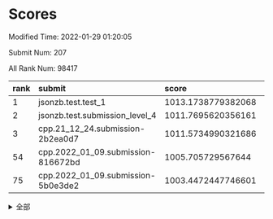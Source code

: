 # Scores

Modified Time: 2022-01-29 01:20:05

Submit Num: 207

All Rank Num: 98417

| rank |               submit               |       score        |       sigma        | pk_num |
| :--- | :--------------------------------- | :----------------- | :----------------- | :----- |
| 1    | jsonzb.test.test_1                 | 1013.1738779382068 | 0.8069000383368089 | 1900   |
| 2    | jsonzb.test.submission_level_4     | 1011.7695620356161 | 0.8115192621192626 | 1903   |
| 3    | cpp.21_12_24.submission-2b2ea0d7   | 1011.5734990321686 | 0.7706647018322957 | 1897   |
| 54   | cpp.2022_01_09.submission-816672bd | 1005.705729567644  | 0.7273377551029978 | 1906   |
| 75   | cpp.2022_01_09.submission-5b0e3de2 | 1003.4472447746601 | 0.7059008335316581 | 1902   |


<details>
<summary>全部</summary>

| rank |                 submit                 |       score        |       sigma        | pk_num |
| :--- | :------------------------------------- | :----------------- | :----------------- | :----- |
| 1    | jsonzb.test.test_1                     | 1013.1738779382068 | 0.8069000383368089 | 1900   |
| 2    | jsonzb.test.submission_level_4         | 1011.7695620356161 | 0.8115192621192626 | 1903   |
| 3    | cpp.21_12_24.submission-2b2ea0d7       | 1011.5734990321686 | 0.7706647018322957 | 1897   |
| 4    | gobigger.level_3.submission_level_3_2  | 1011.5017442915276 | 0.7766853120114412 | 1896   |
| 5    | gobigger.level_3.submission_level_3_9  | 1011.3916722780357 | 0.7636107110210882 | 1906   |
| 6    | gobigger.level_3.submission_level_3_46 | 1011.2163839173658 | 0.7655607280988932 | 1902   |
| 7    | gobigger.level_3.submission_level_3_40 | 1011.2094466759158 | 0.7678130571268308 | 1905   |
| 8    | gobigger.level_3.submission_level_3_19 | 1011.0850743404704 | 0.7717227826960206 | 1895   |
| 9    | gobigger.level_3.submission_level_3_6  | 1010.9137373184622 | 0.7722278669693944 | 1902   |
| 10   | gobigger.level_3.submission_level_3_32 | 1010.8212345437823 | 0.7741669842134916 | 1903   |
| 11   | gobigger.level_3.submission_level_3_27 | 1010.815891406765  | 0.7651438319685566 | 1903   |
| 12   | gobigger.level_3.submission_level_3_47 | 1010.7283156223687 | 0.7608410225155828 | 1905   |
| 13   | gobigger.level_3.submission_level_3_42 | 1010.664505309836  | 0.7982692611181357 | 1898   |
| 14   | gobigger.level_3.submission_level_3_12 | 1010.6423814519806 | 0.7490524650037027 | 1906   |
| 15   | gobigger.level_3.submission_level_3_49 | 1010.6417781644373 | 0.7490341604384986 | 1902   |
| 16   | gobigger.level_3.submission_level_3_5  | 1010.5682279496351 | 0.7511861634243981 | 1901   |
| 17   | gobigger.level_3.submission_level_3_13 | 1010.2703724001991 | 0.7609083371268313 | 1902   |
| 18   | gobigger.level_3.submission_level_3_23 | 1010.2240518972567 | 0.730776859050619  | 1901   |
| 19   | gobigger.level_3.submission_level_3_31 | 1010.1989274522037 | 0.7561077928144597 | 1902   |
| 20   | gobigger.level_3.submission_level_3_26 | 1010.1887783843555 | 0.7624596290150757 | 1903   |
| 21   | gobigger.level_3.submission_level_3_38 | 1010.1147731953063 | 0.7758081406237841 | 1901   |
| 22   | gobigger.level_3.submission_level_3_28 | 1009.9642992202672 | 0.7516490377772057 | 1906   |
| 23   | gobigger.level_3.submission_level_3_44 | 1009.9622113977076 | 0.7602106254191302 | 1899   |
| 24   | gobigger.level_3.submission_level_3_20 | 1009.8361444517345 | 0.7485695630930715 | 1899   |
| 25   | gobigger.level_3.submission_level_3_15 | 1009.7302587303649 | 0.7606698214752345 | 1905   |
| 26   | gobigger.level_3.submission_level_3_1  | 1009.7289053499065 | 0.7625594097787637 | 1900   |
| 27   | gobigger.level_3.submission_level_3_7  | 1009.7200113486972 | 0.7775482354538902 | 1901   |
| 28   | gobigger.level_3.submission_level_3_37 | 1009.7078582266121 | 0.7383776002119967 | 1902   |
| 29   | gobigger.level_3.submission_level_3_21 | 1009.6963730916606 | 0.7453631552195673 | 1901   |
| 30   | gobigger.level_3.submission_level_3_10 | 1009.6608460653099 | 0.7413007443794646 | 1903   |
| 31   | gobigger.level_3.submission_level_3_0  | 1009.6384189871807 | 0.767531681828934  | 1904   |
| 32   | gobigger.level_3.submission_level_3_18 | 1009.6315369339537 | 0.7563370709687139 | 1905   |
| 33   | gobigger.level_3.submission_level_3_48 | 1009.5981435641881 | 0.7421670243318605 | 1902   |
| 34   | gobigger.level_3.submission_level_3_30 | 1009.5812062356788 | 0.7535410636412719 | 1903   |
| 35   | gobigger.level_3.submission_level_3_14 | 1009.561845896371  | 0.7688289494984499 | 1904   |
| 36   | gobigger.level_3.submission_level_3_8  | 1009.4735595845897 | 0.751349757497522  | 1904   |
| 37   | gobigger.level_3.submission_level_3_39 | 1009.4730702057873 | 0.751331390051284  | 1902   |
| 38   | gobigger.level_3.submission_level_3_3  | 1009.4181846630091 | 0.7380428417445437 | 1906   |
| 39   | gobigger.level_3.submission_level_3_25 | 1009.3823454885977 | 0.7407382131568582 | 1904   |
| 40   | gobigger.level_3.submission_level_3_34 | 1009.2807961367099 | 0.7455268851184029 | 1903   |
| 41   | gobigger.level_3.submission_level_3_43 | 1009.247819516436  | 0.7415754386999391 | 1902   |
| 42   | gobigger.level_3.submission_level_3_22 | 1009.1949469226323 | 0.7518054983041977 | 1895   |
| 43   | gobigger.level_3.submission_level_3_4  | 1009.1884340525199 | 0.7439084743082741 | 1900   |
| 44   | gobigger.level_3.submission_level_3_41 | 1009.04360229036   | 0.7524397513994147 | 1904   |
| 45   | gobigger.level_3.submission_level_3_45 | 1008.9943584068554 | 0.7607291908230932 | 1902   |
| 46   | gobigger.level_3.submission_level_3_33 | 1008.9616450264367 | 0.7396772534195072 | 1905   |
| 47   | gobigger.level_3.submission_level_3_29 | 1008.9584484919676 | 0.7438940535205751 | 1897   |
| 48   | gobigger.level_3.submission_level_3_35 | 1008.9252818555154 | 0.7823939164366183 | 1896   |
| 49   | gobigger.level_3.submission_level_3_11 | 1008.8597036956958 | 0.748261801286812  | 1903   |
| 50   | gobigger.level_3.submission_level_3_24 | 1008.7599508661057 | 0.7296438777584591 | 1895   |
| 51   | gobigger.level_3.submission_level_3_17 | 1008.7076104853043 | 0.7502240473968905 | 1902   |
| 52   | gobigger.level_3.submission_level_3_36 | 1008.3353871720285 | 0.7416269191848606 | 1904   |
| 53   | gobigger.level_3.submission_level_3_16 | 1007.9996246377077 | 0.7697944091986609 | 1905   |
| 54   | cpp.2022_01_09.submission-816672bd     | 1005.705729567644  | 0.7273377551029978 | 1906   |
| 55   | gobigger.level_1.submission_level_1_5  | 1004.4613972449357 | 0.7245900884485637 | 1904   |
| 56   | gobigger.level_1.submission_level_1_16 | 1004.4564562062193 | 0.715428633383951  | 1902   |
| 57   | gobigger.level_1.submission_level_1_29 | 1004.3534278356785 | 0.7089286060269293 | 1903   |
| 58   | gobigger.level_1.submission_level_1_46 | 1004.3466080370869 | 0.7161306658314756 | 1898   |
| 59   | gobigger.level_1.submission_level_1_6  | 1004.1386878256536 | 0.7269626834022659 | 1900   |
| 60   | gobigger.level_1.submission_level_1_32 | 1004.0081562209805 | 0.7229211429307871 | 1898   |
| 61   | gobigger.level_1.submission_level_1_28 | 1003.975832219825  | 0.6957845328690558 | 1901   |
| 62   | gobigger.level_1.submission_level_1_19 | 1003.9627892893292 | 0.7211187946016203 | 1903   |
| 63   | gobigger.level_1.submission_level_1_21 | 1003.9532667052616 | 0.7343555267773321 | 1898   |
| 64   | gobigger.level_1.submission_level_1_17 | 1003.9468117851209 | 0.7059984021836213 | 1901   |
| 65   | gobigger.level_1.submission_level_1_0  | 1003.9082724135257 | 0.7160794780288944 | 1905   |
| 66   | gobigger.level_1.submission_level_1_25 | 1003.8765554292405 | 0.7228292436065028 | 1898   |
| 67   | gobigger.level_1.submission_level_1_15 | 1003.8352766532645 | 0.7042497967512624 | 1906   |
| 68   | gobigger.level_1.submission_level_1_45 | 1003.8087780464324 | 0.7201383671687793 | 1901   |
| 69   | gobigger.level_1.submission_level_1_42 | 1003.7091029746045 | 0.7177463029293945 | 1899   |
| 70   | gobigger.level_1.submission_level_1_44 | 1003.6772491872447 | 0.7192271713495221 | 1902   |
| 71   | gobigger.level_1.submission_level_1_26 | 1003.637998769011  | 0.724117027436825  | 1905   |
| 72   | gobigger.level_1.submission_level_1_33 | 1003.5866896048318 | 0.7162939200104861 | 1905   |
| 73   | gobigger.level_1.submission_level_1_36 | 1003.5499999979236 | 0.7191739808977787 | 1901   |
| 74   | gobigger.level_1.submission_level_1_37 | 1003.509945469733  | 0.7051013098609984 | 1904   |
| 75   | cpp.2022_01_09.submission-5b0e3de2     | 1003.4472447746601 | 0.7059008335316581 | 1902   |
| 76   | gobigger.level_1.submission_level_1_9  | 1003.4425163331983 | 0.7252121282283798 | 1901   |
| 77   | gobigger.level_1.submission_level_1_38 | 1003.4217238739128 | 0.7045529745973345 | 1906   |
| 78   | gobigger.level_1.submission_level_1_43 | 1003.3976293375478 | 0.7161441395977922 | 1902   |
| 79   | gobigger.level_1.submission_level_1_2  | 1003.2330786000852 | 0.7264849353576419 | 1904   |
| 80   | gobigger.level_1.submission_level_1_7  | 1003.2045687493676 | 0.7199580265421792 | 1902   |
| 81   | gobigger.level_1.submission_level_1_48 | 1003.1847839697251 | 0.7147216049116741 | 1899   |
| 82   | gobigger.level_1.submission_level_1_1  | 1003.174776457072  | 0.7119819114187724 | 1900   |
| 83   | gobigger.level_1.submission_level_1_20 | 1003.1349607834043 | 0.711575455450175  | 1900   |
| 84   | gobigger.level_1.submission_level_1_35 | 1003.1199923501268 | 0.7141514292898561 | 1902   |
| 85   | gobigger.level_1.submission_level_1_27 | 1003.0247243031185 | 0.7006681689333596 | 1903   |
| 86   | gobigger.level_1.submission_level_1_14 | 1002.9878816560603 | 0.7162834838491047 | 1902   |
| 87   | gobigger.level_1.submission_level_1_18 | 1002.9065881955905 | 0.7137244455844801 | 1898   |
| 88   | gobigger.level_1.submission_level_1_12 | 1002.8791768810789 | 0.7090088692659312 | 1905   |
| 89   | gobigger.level_1.submission_level_1_10 | 1002.8330024116786 | 0.7173014581938046 | 1899   |
| 90   | gobigger.level_1.submission_level_1_31 | 1002.7755080936678 | 0.7175135153434598 | 1905   |
| 91   | gobigger.level_1.submission_level_1_23 | 1002.7536565509982 | 0.7091415848057893 | 1899   |
| 92   | gobigger.level_1.submission_level_1_30 | 1002.7415013901093 | 0.7323140670484966 | 1903   |
| 93   | gobigger.level_1.submission_level_1_22 | 1002.741065021333  | 0.7026053228113458 | 1901   |
| 94   | gobigger.level_1.submission_level_1_11 | 1002.7383710525588 | 0.7174925524974074 | 1903   |
| 95   | gobigger.level_1.submission_level_1_39 | 1002.5499386950353 | 0.7109210311755662 | 1900   |
| 96   | gobigger.level_1.submission_level_1_13 | 1002.509800948347  | 0.7153548159496893 | 1902   |
| 97   | gobigger.level_1.submission_level_1_8  | 1002.4479592356857 | 0.7161849032625248 | 1897   |
| 98   | gobigger.level_1.submission_level_1_34 | 1002.3049085682364 | 0.7066784672703763 | 1904   |
| 99   | gobigger.level_1.submission_level_1_40 | 1002.1165501367087 | 0.7025247667679784 | 1900   |
| 100  | gobigger.level_1.submission_level_1_3  | 1002.0459975551773 | 0.7146337514728249 | 1901   |
| 101  | gobigger.level_1.submission_level_1_41 | 1002.0414141887918 | 0.718451712893181  | 1903   |
| 102  | gobigger.level_1.submission_level_1_4  | 1001.8464756721982 | 0.7102126949456603 | 1899   |
| 103  | gobigger.level_1.submission_level_1_47 | 1001.7312552380447 | 0.7140535224001463 | 1902   |
| 104  | gobigger.level_1.submission_level_1_49 | 1001.6449149382652 | 0.7070871459452629 | 1903   |
| 105  | gobigger.level_1.submission_level_1_24 | 1001.1694158731539 | 0.709272666272153  | 1901   |
| 106  | gobigger.random.submission_random_7    | 997.3671250587315  | 0.7162478877063585 | 1903   |
| 107  | gobigger.random.submission_random_37   | 997.3120503863286  | 0.7040244109511873 | 1901   |
| 108  | gobigger.random.submission_random_8    | 996.9948190418767  | 0.7065587935654019 | 1902   |
| 109  | gobigger.random.submission_random_14   | 996.9757654675138  | 0.7053817965361051 | 1903   |
| 110  | gobigger.random.submission_random_41   | 996.923852133669   | 0.6977731114805236 | 1902   |
| 111  | gobigger.random.submission_random_21   | 996.8921611954014  | 0.7004828062136923 | 1906   |
| 112  | gobigger.random.submission_random_43   | 996.7459665579655  | 0.7011757802877474 | 1904   |
| 113  | gobigger.random.submission_random_23   | 996.6811794690933  | 0.709512952150931  | 1904   |
| 114  | gobigger.random.submission_random_28   | 996.6640761656365  | 0.6982798667967431 | 1900   |
| 115  | gobigger.random.submission_random_29   | 996.6130758462272  | 0.7076483060241919 | 1903   |
| 116  | gobigger.random.submission_random_17   | 996.590319142967   | 0.7227084011754957 | 1905   |
| 117  | gobigger.random.submission_random_9    | 996.5430655349469  | 0.7177236268814347 | 1903   |
| 118  | gobigger.random.submission_random_35   | 996.5341956697215  | 0.6971971471313315 | 1904   |
| 119  | gobigger.random.submission_random_22   | 996.4974634229104  | 0.7130393854855515 | 1897   |
| 120  | gobigger.random.submission_random_39   | 996.4038038758168  | 0.7124911581018726 | 1900   |
| 121  | gobigger.random.submission_random_0    | 996.359068844987   | 0.7127963875025509 | 1898   |
| 122  | gobigger.random.submission_random_38   | 996.3377040889512  | 0.716009792907947  | 1903   |
| 123  | gobigger.random.submission_random_34   | 996.3030086033181  | 0.716918885386461  | 1902   |
| 124  | gobigger.random.submission_random_24   | 996.3007278039507  | 0.7066752887457375 | 1899   |
| 125  | gobigger.random.submission_random_46   | 996.1097996367266  | 0.7051697979045094 | 1903   |
| 126  | gobigger.random.submission_random_11   | 996.0624770746174  | 0.7122126538230006 | 1902   |
| 127  | gobigger.random.submission_random_10   | 996.021673364204   | 0.7101833981592841 | 1905   |
| 128  | gobigger.random.submission_random_12   | 995.9537333059043  | 0.699722186680962  | 1902   |
| 129  | gobigger.random.submission_random_19   | 995.9521488038883  | 0.7193212551817533 | 1902   |
| 130  | gobigger.random.submission_random_6    | 995.9499265648353  | 0.7071127320925285 | 1903   |
| 131  | gobigger.random.submission_random_30   | 995.9310547962774  | 0.7159933120857542 | 1903   |
| 132  | gobigger.random.submission_random_49   | 995.9277514085173  | 0.7140532877227734 | 1905   |
| 133  | gobigger.random.submission_random_16   | 995.8602110913583  | 0.7264094756103299 | 1902   |
| 134  | gobigger.random.submission_random_45   | 995.8301764991767  | 0.7088491657783789 | 1902   |
| 135  | gobigger.random.submission_random_44   | 995.8259518858089  | 0.7112375222563451 | 1909   |
| 136  | gobigger.random.submission_random_27   | 995.8018485998255  | 0.7068064309766134 | 1903   |
| 137  | gobigger.random.submission_random_31   | 995.773213941083   | 0.6995520985544487 | 1902   |
| 138  | gobigger.random.submission_random_4    | 995.7731908497208  | 0.7214624290433286 | 1901   |
| 139  | gobigger.random.submission_random_3    | 995.7636807917645  | 0.7012109712598531 | 1898   |
| 140  | gobigger.random.submission_random_26   | 995.7600822200683  | 0.7133918535831055 | 1902   |
| 141  | gobigger.random.submission_random_36   | 995.7179485740191  | 0.723546477753677  | 1897   |
| 142  | gobigger.random.submission_random_18   | 995.5996532793628  | 0.7126886909220043 | 1899   |
| 143  | gobigger.random.submission_random_25   | 995.5604964088482  | 0.7073385157652655 | 1906   |
| 144  | gobigger.random.submission_random_47   | 995.5491585538902  | 0.7056395139960328 | 1900   |
| 145  | gobigger.random.submission_random_32   | 995.5398300864097  | 0.7074306886736904 | 1902   |
| 146  | gobigger.random.submission_random_15   | 995.4645065573554  | 0.7034127064326424 | 1902   |
| 147  | gobigger.random.submission_random_20   | 995.4461098421122  | 0.7077623516456585 | 1902   |
| 148  | gobigger.random.submission_random_13   | 995.4041763669468  | 0.7155525466991348 | 1901   |
| 149  | gobigger.random.submission_random_33   | 995.3780304476194  | 0.7149108299615757 | 1900   |
| 150  | gobigger.random.submission_random_2    | 995.3554575469224  | 0.7181091852833934 | 1904   |
| 151  | gobigger.random.submission_random_5    | 995.3393178896553  | 0.7112292148638435 | 1899   |
| 152  | gobigger.random.submission_random_42   | 994.8220737941041  | 0.7337193474532345 | 1900   |
| 153  | gobigger.random.submission_random_1    | 994.5649290899516  | 0.7249906726866063 | 1900   |
| 154  | gobigger.random.submission_random_48   | 994.5117665175071  | 0.7300598766158232 | 1899   |
| 155  | gobigger.random.submission_random_40   | 994.3898029673783  | 0.7094807693693457 | 1899   |
| 156  | gobigger.level_2.submission_level_2_32 | 994.2712519150091  | 0.7264786854602078 | 1904   |
| 157  | gobigger.level_2.submission_level_2_6  | 993.9517872147655  | 0.7449350573161588 | 1899   |
| 158  | gobigger.level_2.submission_level_2_23 | 993.7642455478402  | 0.7373593026997624 | 1900   |
| 159  | gobigger.level_2.submission_level_2_27 | 993.4249864796245  | 0.7272562877710698 | 1901   |
| 160  | gobigger.level_2.submission_level_2_12 | 993.2381101441387  | 0.7442722711646278 | 1905   |
| 161  | gobigger.level_2.submission_level_2_46 | 993.2163566261136  | 0.7204441341003227 | 1900   |
| 162  | gobigger.level_2.submission_level_2_1  | 993.1430420530398  | 0.7325332776697145 | 1910   |
| 163  | gobigger.level_2.submission_level_2_14 | 993.1425020402512  | 0.7411971392865312 | 1902   |
| 164  | gobigger.level_2.submission_level_2_0  | 993.1024432022597  | 0.7387143707971838 | 1897   |
| 165  | gobigger.level_2.submission_level_2_49 | 992.9243484651219  | 0.7494099194465379 | 1898   |
| 166  | gobigger.level_2.submission_level_2_42 | 992.8766172542647  | 0.7265947921735314 | 1901   |
| 167  | gobigger.level_2.submission_level_2_25 | 992.7139173691303  | 0.7377040809230712 | 1903   |
| 168  | gobigger.level_2.submission_level_2_15 | 992.6820256040601  | 0.7579072547984315 | 1901   |
| 169  | gobigger.level_2.submission_level_2_3  | 992.6386387126852  | 0.7384999274201944 | 1903   |
| 170  | gobigger.level_2.submission_level_2_24 | 992.6153034739543  | 0.7526332717069839 | 1901   |
| 171  | gobigger.level_2.submission_level_2_4  | 992.5405273155267  | 0.7424091087296978 | 1903   |
| 172  | gobigger.level_2.submission_level_2_48 | 992.4688956302728  | 0.7324655602663406 | 1899   |
| 173  | gobigger.level_2.submission_level_2_44 | 992.4521024062637  | 0.7283020896316154 | 1900   |
| 174  | gobigger.level_2.submission_level_2_31 | 992.3754852775375  | 0.7421160033068234 | 1899   |
| 175  | gobigger.level_2.submission_level_2_11 | 992.2923202839479  | 0.7545464361367591 | 1900   |
| 176  | gobigger.level_2.submission_level_2_35 | 992.2647396028551  | 0.7414602009734317 | 1902   |
| 177  | gobigger.level_2.submission_level_2_36 | 992.2407565234092  | 0.7449052952443032 | 1896   |
| 178  | gobigger.level_2.submission_level_2_18 | 992.2221809419644  | 0.7484733687726337 | 1898   |
| 179  | gobigger.level_2.submission_level_2_30 | 992.2065677570579  | 0.7397226829673713 | 1904   |
| 180  | gobigger.level_2.submission_level_2_26 | 992.1707088568756  | 0.7286508534600479 | 1899   |
| 181  | gobigger.level_2.submission_level_2_29 | 992.165939544184   | 0.7562036258829453 | 1903   |
| 182  | gobigger.level_2.submission_level_2_21 | 992.1440264933753  | 0.7465239121816784 | 1905   |
| 183  | gobigger.level_2.submission_level_2_19 | 992.0092602936251  | 0.7530839211568884 | 1903   |
| 184  | gobigger.level_2.submission_level_2_39 | 991.9866951776293  | 0.757654503498153  | 1902   |
| 185  | gobigger.level_2.submission_level_2_41 | 991.9558706107956  | 0.7337012120435361 | 1900   |
| 186  | gobigger.level_2.submission_level_2_40 | 991.9475857281495  | 0.7610846587711431 | 1905   |
| 187  | gobigger.level_2.submission_level_2_9  | 991.8690709882553  | 0.7377391123929014 | 1904   |
| 188  | gobigger.level_2.submission_level_2_38 | 991.8105677070625  | 0.7396633987036998 | 1905   |
| 189  | gobigger.level_2.submission_level_2_28 | 991.7439245669017  | 0.7562155325832677 | 1904   |
| 190  | gobigger.level_2.submission_level_2_33 | 991.6756111708945  | 0.7456266740444675 | 1903   |
| 191  | gobigger.level_2.submission_level_2_47 | 991.6191984487117  | 0.753100621689957  | 1904   |
| 192  | gobigger.level_2.submission_level_2_17 | 991.5831708391379  | 0.7423798008855909 | 1900   |
| 193  | gobigger.level_2.submission_level_2_22 | 991.5082586348392  | 0.7530675217362094 | 1902   |
| 194  | gobigger.level_2.submission_level_2_10 | 991.4453814600889  | 0.77053972035889   | 1899   |
| 195  | gobigger.level_2.submission_level_2_5  | 991.3512104343254  | 0.7398569228997723 | 1903   |
| 196  | gobigger.level_2.submission_level_2_43 | 991.1971412481637  | 0.7476988613952016 | 1906   |
| 197  | gobigger.level_2.submission_level_2_34 | 991.1385790566623  | 0.7455860035716279 | 1905   |
| 198  | gobigger.level_2.submission_level_2_45 | 991.0406992867598  | 0.7524710586025923 | 1907   |
| 199  | gobigger.level_2.submission_level_2_13 | 991.0174614430978  | 0.7565644013237263 | 1902   |
| 200  | gobigger.level_2.submission_level_2_37 | 990.9651544996569  | 0.7543097171312395 | 1897   |
| 201  | gobigger.level_2.submission_level_2_16 | 990.9538431850461  | 0.7448100970416817 | 1895   |
| 202  | gobigger.level_2.submission_level_2_8  | 990.8937789801328  | 0.7554922530798887 | 1903   |
| 203  | gobigger.level_2.submission_level_2_20 | 990.583543234814   | 0.7822215689316179 | 1902   |
| 204  | gobigger.level_2.submission_level_2_7  | 990.561338946771   | 0.7500823405580715 | 1898   |
| 205  | gobigger.level_2.submission_level_2_2  | 990.1513807499247  | 0.7736755618307897 | 1905   |
| 206  | gobigger.none.submission_none_1        | 976.7305207785846  | 1.296057478373017  | 1901   |
| 207  | gobigger.none.submission_none_0        | 975.85383058432    | 1.4330737787816765 | 1906   |

</details>